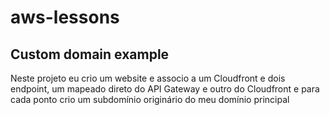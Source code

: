 # aws-lessons

## Custom domain example
Neste projeto eu crio um website e associo a um Cloudfront e dois endpoint, um mapeado direto do API Gateway e outro do Cloudfront e para cada ponto crio um subdomínio originário do meu domínio principal